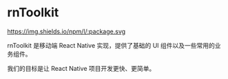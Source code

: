 # rnToolkit

https://img.shields.io/npm/l/:package.svg

rnToolkit 是移动端 React Native 实现，提供了基础的 UI 组件以及一些常用的业务组件。

我们的目标是让 React Native 项目开发更快、更简单。
